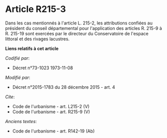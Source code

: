 # Article R215-3

Dans les cas mentionnés à l'article L. 215-2, les attributions confiées au président du conseil départemental pour
l'application des articles R. 215-9 à R. 215-19 sont exercées par le directeur du Conservatoire de l'espace littoral et des
rivages lacustres.

**Liens relatifs à cet article**

_Codifié par_:

  - Décret n°73-1023 1973-11-08

_Modifié par_:

  - Décret n°2015-1783 du 28 décembre 2015 - art. 4

_Cite_:

  - Code de l'urbanisme - art. L215-2 (V)
  - Code de l'urbanisme - art. R215-9 (V)

_Anciens textes_:

  - Code de l'urbanisme - art. R142-19 (Ab)
